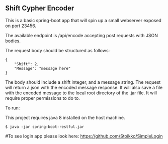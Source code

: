 ## Shift Cypher Encoder

This is a basic spring-boot app that will spin up a small webserver exposed on port 23456.

The available endpoint is /api/encode accepting post requests with JSON bodies.

The request body should be structured as follows:

```
{
    "Shift": 2,
    "Message": "message here"
}

```

The body should include a shift integer, and a message string.
The request will return a json with the encoded message response. 
It will also save a file with the encoded message to the local root directory of the .jar file. 
It will require proper permissions to do to.

To run:

This project requires java 8 installed on the host machine.

```
$ java -jar spring-boot-restful.jar
```

#To see login app please look here: https://github.com/Stoikko/SimpleLogin